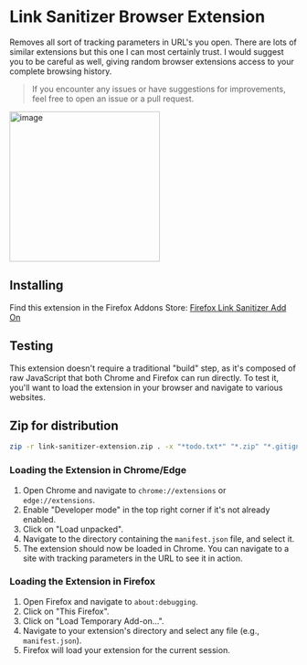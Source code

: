# Link Sanitizer Browser Extension

Removes all sort of tracking parameters in URL's you open.
There are lots of similar extensions but this one I can most certainly trust. I would suggest you to be careful as well, giving random browser extensions access to your complete browsing history.

> If you encounter any issues or have suggestions for improvements, feel free to open an issue or a pull request.

<img width="263" alt="image" src="https://github.com/anthonyringoet/link-sanitizer-extension/assets/576905/ea170742-4cb8-4daf-8279-c0424ea923db">

## Installing

Find this extension in the Firefox Addons Store: [Firefox Link Sanitizer Add On](https://addons.mozilla.org/en-US/firefox/addon/link-sanitizer/)

## Testing

This extension doesn't require a traditional "build" step, as it's composed of raw JavaScript that both Chrome and Firefox can run directly. To test it, you'll want to load the extension in your browser and navigate to various websites.

## Zip for distribution

```sh
zip -r link-sanitizer-extension.zip . -x "*todo.txt*" "*.zip" "*.gitignore" "*.md" ".git/*"
```

### Loading the Extension in Chrome/Edge

1. Open Chrome and navigate to `chrome://extensions` or `edge://extensions`.
2. Enable "Developer mode" in the top right corner if it's not already enabled.
3. Click on "Load unpacked".
4. Navigate to the directory containing the `manifest.json` file, and select it.
5. The extension should now be loaded in Chrome. You can navigate to a site with tracking parameters in the URL to see it in action.

### Loading the Extension in Firefox

1. Open Firefox and navigate to `about:debugging`.
2. Click on "This Firefox".
3. Click on "Load Temporary Add-on…".
4. Navigate to your extension's directory and select any file (e.g., `manifest.json`).
5. Firefox will load your extension for the current session.
